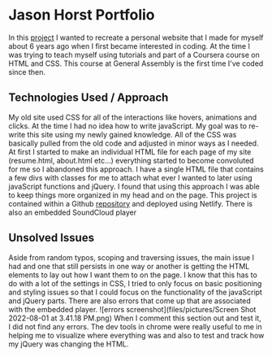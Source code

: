# Jason Horst Portfolio
In this [project](https://celadon-cannoli-9eead4.netlify.app/) I wanted to recreate a personal website that I made for myself about 6 years ago when I first became interested in coding.  At the time I was trying to teach myself using tutorials and part of a Coursera course on HTML and CSS.  This course at General Assembly is the first time I've coded since then.   
## Technologies Used / Approach
My old site used CSS for all of the interactions like hovers, animations and clicks.  At the time I had no idea how to write javaScript.  My goal was to re-write this site using my newly gained knowledge.  All of the CSS was basically pulled from the old code and adjusted in minor ways as I needed. At first I started to make an individual HTML file for each page of my site (resume.html, about.html etc...) everything started to become convoluted for me so I abandoned this approach.  I have a single HTML file that contains a few divs with classes for me to attach what ever I wanted to later using javaScript functions and jQuery. I found that using this approach I was able to keep things more organized in my head and on the page. This project is contained within a Github [repository](https://github.com/IntuitiveHarmony/portfolio) and deployed using Netlify.  There is also an embedded SoundCloud player
## Unsolved Issues
Aside from random typos, scoping and traversing issues, the main issue I had and one that still persists in one way or another is getting the HTML elements to lay out how I want them to on the page.  I know that this has to do with a lot of the settings in CSS, I tried to only focus on basic positioning and styling issues so that I could focus on the functionality of the javaScript and jQuery parts.  There are also errors that come up that are associated with the embedded player. ![errors screenshot](files/pictures/Screen Shot 2022-08-01 at 3.41.18 PM.png) When I comment this section out and test it, I did not find any errors.  The dev tools in chrome were really useful to me in helping me to visualize where everything was and also to test and track how my jQuery was changing the HTML.
